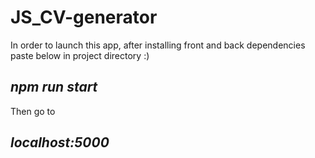 # JS_CV-generator

In order to launch this app, after installing front and back dependencies paste below in project directory :) 
## *npm run start* 

Then go to
## *localhost:5000*
